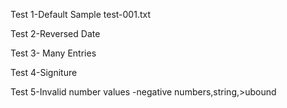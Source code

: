 Test 1-Default Sample
test-001.txt


Test 2-Reversed Date


Test 3- Many Entries


Test 4-Signiture


Test 5-Invalid number values -negative numbers,string,>ubound
